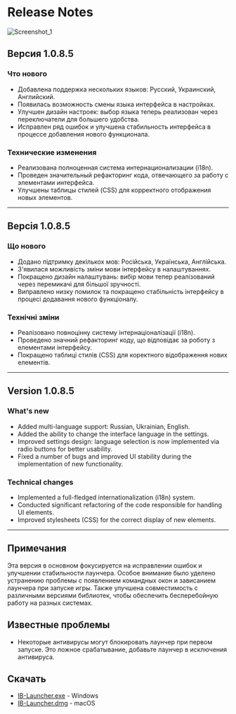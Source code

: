 # Release Notes
![Screenshot_1](https://github.com/user-attachments/assets/d272e853-a86d-4ead-9be0-ec16cc2df348)

## Версия 1.0.8.5

### Что нового
- Добавлена поддержка нескольких языков: Русский, Украинский, Английский.
- Появилась возможность смены языка интерфейса в настройках.
- Улучшен дизайн настроек: выбор языка теперь реализован через переключатели для большего удобства.
- Исправлен ряд ошибок и улучшена стабильность интерфейса в процессе добавления нового функционала.

### Технические изменения
- Реализована полноценная система интернационализации (i18n).
- Проведен значительный рефакторинг кода, отвечающего за работу с элементами интерфейса.
- Улучшены таблицы стилей (CSS) для корректного отображения новых элементов.

---

## Версія 1.0.8.5

### Що нового
- Додано підтримку декількох мов: Російська, Українська, Англійська.
- З'явилася можливість зміни мови інтерфейсу в налаштуваннях.
- Покращено дизайн налаштувань: вибір мови тепер реалізований через перемикачі для більшої зручності.
- Виправлено низку помилок та покращено стабільність інтерфейсу в процесі додавання нового функціоналу.

### Технічні зміни
- Реалізовано повноцінну систему інтернаціоналізації (i18n).
- Проведено значний рефакторинг коду, що відповідає за роботу з елементами інтерфейсу.
- Покращено таблиці стилів (CSS) для коректного відображення нових елементів.

---

## Version 1.0.8.5

### What's new
- Added multi-language support: Russian, Ukrainian, English.
- Added the ability to change the interface language in the settings.
- Improved settings design: language selection is now implemented via radio buttons for better usability.
- Fixed a number of bugs and improved UI stability during the implementation of new functionality.

### Technical changes
- Implemented a full-fledged internationalization (i18n) system.
- Conducted significant refactoring of the code responsible for handling UI elements.
- Improved stylesheets (CSS) for the correct display of new elements.

---

## Примечания
Эта версия в основном фокусируется на исправлении ошибок и улучшении стабильности лаунчера. Особое внимание было уделено устранению проблемы с появлением командных окон и зависанием лаунчера при запуске игры. Также улучшена совместимость с различными версиями библиотек, чтобы обеспечить бесперебойную работу на разных системах.

## Известные проблемы
- Некоторые антивирусы могут блокировать лаунчер при первом запуске. Это ложное срабатывание, добавьте лаунчер в исключения антивируса.

## Скачать
- [IB-Launcher.exe](https://github.com/mdreval/ib-launcher/releases/download/v1.0.8.5/IB-Launcher.exe) - Windows
- [IB-Launcher.dmg](https://github.com/mdreval/ib-launcher/releases/download/v1.0.8.5/IB-Launcher.dmg) - macOS